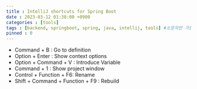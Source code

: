 ```yaml
---
title : IntelliJ shortcuts for Spring Boot
date : 2023-03-12 01:38:00 +0900
categories : [tools]
tags : [backend, springboot, spring, java, intellij, tools] #소문자만 가능
pinned : 0
---
```


- Command + B : Go to definition
- Option + Enter : Show context options
- Option + Command + V : Introduce Variable
- Command + 1 : Show project window
- Control + Function + F6: Rename
- Shift + Command + Function + F9 : Rebuild